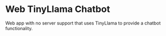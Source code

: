 # Web TinyLlama Chatbot

Web app with no server support that uses TinyLlama to provide a chatbot functionality.
